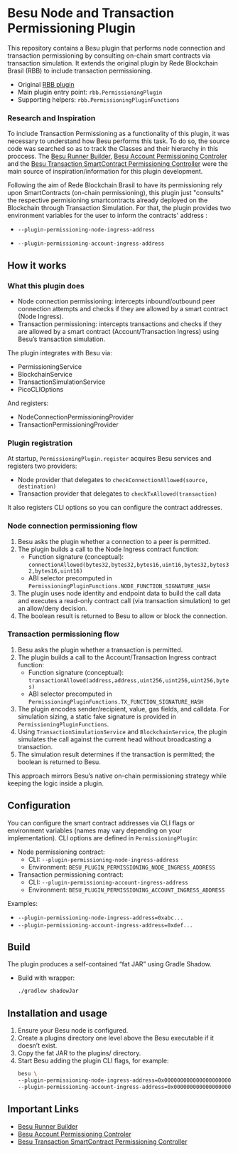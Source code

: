 # Besu Node and Transaction Permissioning Plugin

This repository contains a Besu plugin that performs node connection and transaction permissioning by consulting on-chain smart contracts via transaction simulation. It extends the original plugin by Rede Blockchain Brasil (RBB) to include transaction permissioning.

- Original [RBB plugin](https://github.com/RBBNet/besu-permissioning-plugin)
- Main plugin entry point: `rbb.PermissioningPlugin`
- Supporting helpers: `rbb.PermissioningPluginFunctions`

### Research and Inspiration
To include Transaction Permissioning as a functionality of this plugin, it was necessary to understand how Besu performs this task. To do so, the source code was searched so as to track the Classes and their hierarchy in this proccess. The [Besu Runner Builder](https://github.com/hyperledger/besu/blob/9f76c9cd9538a5aa072a0e3c1ffa51556cf09c1d/besu/src/main/java/org/hyperledger/besu/RunnerBuilder.java#L1133), [Besu Account Permissioning Controler](https://github.com/hyperledger/besu/blob/main/ethereum/permissioning/src/main/java/org/hyperledger/besu/ethereum/permissioning/account/AccountPermissioningController.java#L31) and the [Besu Transaction SmartContract Permissioning Controller](https://github.com/hyperledger/besu/blob/main/ethereum/permissioning/src/main/java/org/hyperledger/besu/ethereum/permissioning/TransactionSmartContractPermissioningController.java#L43) were the main source of inspiration/information for this plugin development.

Following the aim of Rede Blockchain Brasil to have its permissioning rely upon SmartContracts (on-chain permissioning), this plugin just "consults" the respective permisioning smartcontracts already deployed on the Blockchain through Transaction Simulation. For that, the plugin provides two environment variables for the user to inform the contracts' address : 

- `--plugin-permissioning-node-ingress-address` 

- `--plugin-permissioning-account-ingress-address`

## How it works

### What this plugin does

- Node connection permissioning: intercepts inbound/outbound peer connection attempts and checks if they are allowed by a smart contract (Node Ingress).
- Transaction permissioning: intercepts transactions and checks if they are allowed by a smart contract (Account/Transaction Ingress) using Besu’s transaction simulation.

The plugin integrates with Besu via:
- PermissioningService
- BlockchainService
- TransactionSimulationService
- PicoCLIOptions

And registers:
- NodeConnectionPermissioningProvider
- TransactionPermissioningProvider

### Plugin registration
At startup, `PermissioningPlugin.register` acquires Besu services and registers two providers:
- Node provider that delegates to `checkConnectionAllowed(source, destination)`
- Transaction provider that delegates to `checkTxAllowed(transaction)`

It also registers CLI options so you can configure the contract addresses.

### Node connection permissioning flow
1. Besu asks the plugin whether a connection to a peer is permitted.
2. The plugin builds a call to the Node Ingress contract function:
   - Function signature (conceptual): `connectionAllowed(bytes32,bytes32,bytes16,uint16,bytes32,bytes32,bytes16,uint16)`
   - ABI selector precomputed in `PermissioningPluginFunctions.NODE_FUNCTION_SIGNATURE_HASH`
3. The plugin uses node identity and endpoint data to build the call data and executes a read-only contract call (via transaction simulation) to get an allow/deny decision.
4. The boolean result is returned to Besu to allow or block the connection.

### Transaction permissioning flow
1. Besu asks the plugin whether a transaction is permitted.
2. The plugin builds a call to the Account/Transaction Ingress contract function:
   - Function signature (conceptual): `transactionAllowed(address,address,uint256,uint256,uint256,bytes)`
   - ABI selector precomputed in `PermissioningPluginFunctions.TX_FUNCTION_SIGNATURE_HASH`
3. The plugin encodes sender/recipient, value, gas fields, and calldata. For simulation sizing, a static fake signature is provided in `PermissioningPluginFunctions`.
4. Using `TransactionSimulationService` and `BlockchainService`, the plugin simulates the call against the current head without broadcasting a transaction.
5. The simulation result determines if the transaction is permitted; the boolean is returned to Besu.

This approach mirrors Besu’s native on-chain permissioning strategy while keeping the logic inside a plugin.

## Configuration

You can configure the smart contract addresses via CLI flags or environment variables (names may vary depending on your implementation). CLI options are defined in `PermissioningPlugin`:

- Node permissioning contract:
  - CLI: `--plugin-permissioning-node-ingress-address`
  - Environment: `BESU_PLUGIN_PERMISSIONING_NODE_INGRESS_ADDRESS`
- Transaction permissioning contract:
  - CLI: `--plugin-permissioning-account-ingress-address`
  - Environment: `BESU_PLUGIN_PERMISSIONING_ACCOUNT_INGRESS_ADDRESS`

Examples:
- `--plugin-permissioning-node-ingress-address=0xabc...`
- `--plugin-permissioning-account-ingress-address=0xdef...`

## Build

The plugin produces a self-contained “fat JAR” using Gradle Shadow.

- Build with wrapper:
  ```bash
  ./gradlew shadowJar
  ```
## Installation and usage
1. Ensure your Besu node is configured.
2. Create a plugins directory one level above the Besu executable if it doesn’t exist.
3. Copy the fat JAR to the plugins/ directory.
4. Start Besu adding the plugin CLI flags, for example:
    ```bash
    besu \
    --plugin-permissioning-node-ingress-address=0x0000000000000000000000000000000000000001 \
    --plugin-permissioning-account-ingress-address=0x0000000000000000000000000000000000000002
    ```
## Important Links

- [Besu Runner Builder](https://github.com/hyperledger/besu/blob/9f76c9cd9538a5aa072a0e3c1ffa51556cf09c1d/besu/src/main/java/org/hyperledger/besu/RunnerBuilder.java#L1133)
- [Besu Account Permissioning Controler](https://github.com/hyperledger/besu/blob/main/ethereum/permissioning/src/main/java/org/hyperledger/besu/ethereum/permissioning/account/AccountPermissioningController.java#L31)
- [Besu Transaction SmartContract Permissioning Controller](https://github.com/hyperledger/besu/blob/main/ethereum/permissioning/src/main/java/org/hyperledger/besu/ethereum/permissioning/TransactionSmartContractPermissioningController.java#L43)


